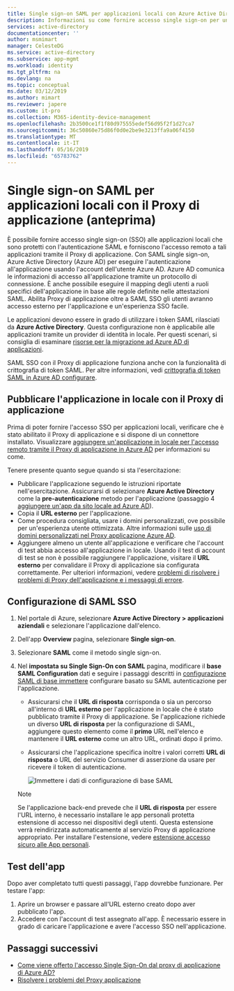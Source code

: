 ```yaml
---
title: Single sign-on SAML per applicazioni locali con Azure Active Directory Application Proxy (anteprima) | Microsoft Docs
description: Informazioni su come fornire accesso single sign-on per un'istanza locale applicazioni pubblicate tramite il Proxy di applicazione che sono protetti con l'autenticazione SAML.
services: active-directory
documentationcenter: ''
author: msmimart
manager: CelesteDG
ms.service: active-directory
ms.subservice: app-mgmt
ms.workload: identity
ms.tgt_pltfrm: na
ms.devlang: na
ms.topic: conceptual
ms.date: 03/12/2019
ms.author: mimart
ms.reviewer: japere
ms.custom: it-pro
ms.collection: M365-identity-device-management
ms.openlocfilehash: 2b3500ce1f1f80d975555edef56d95f2f1d27ca7
ms.sourcegitcommit: 36c50860e75d86f0d0e2be9e3213ffa9a06f4150
ms.translationtype: MT
ms.contentlocale: it-IT
ms.lasthandoff: 05/16/2019
ms.locfileid: "65783762"
---
```

# <a name="saml-single-sign-on-for-on-premises-applications-with-application-proxy-preview"></a>Single sign-on SAML per applicazioni locali con il Proxy di applicazione (anteprima)

È possibile fornire accesso single sign-on (SSO) alle applicazioni locali che sono protetti con l'autenticazione SAML e forniscono l'accesso remoto a tali applicazioni tramite il Proxy di applicazione. Con SAML single sign-on, Azure Active Directory (Azure AD) per eseguire l'autenticazione all'applicazione usando l'account dell'utente Azure AD. Azure AD comunica le informazioni di accesso all'applicazione tramite un protocollo di connessione. È anche possibile eseguire il mapping degli utenti a ruoli specifici dell'applicazione in base alle regole definite nelle attestazioni SAML. Abilita Proxy di applicazione oltre a SAML SSO gli utenti avranno accesso esterno per l'applicazione e un'esperienza SSO facile.

Le applicazioni devono essere in grado di utilizzare i token SAML rilasciati da **Azure Active Directory**. Questa configurazione non è applicabile alle applicazioni tramite un provider di identità in locale. Per questi scenari, si consiglia di esaminare [risorse per la migrazione ad Azure AD di applicazioni](migration-resources.md).

SAML SSO con il Proxy di applicazione funziona anche con la funzionalità di crittografia di token SAML. Per altre informazioni, vedi [crittografia di token SAML in Azure AD configurare](howto-saml-token-encryption.md).

## <a name="publish-the-on-premises-application-with-application-proxy"></a>Pubblicare l'applicazione in locale con il Proxy di applicazione

Prima di poter fornire l'accesso SSO per applicazioni locali, verificare che è stato abilitato il Proxy di applicazione e si dispone di un connettore installato. Visualizzare [aggiungere un'applicazione in locale per l'accesso remoto tramite il Proxy di applicazione in Azure AD](application-proxy-add-on-premises-application.md) per informazioni su come.

Tenere presente quanto segue quando si sta l'esercitazione:

* Pubblicare l'applicazione seguendo le istruzioni riportate nell'esercitazione. Assicurarsi di selezionare **Azure Active Directory** come la **pre-autenticazione** metodo per l'applicazione (passaggio 4 [aggiungere un'app da sito locale ad Azure AD](application-proxy-add-on-premises-application.md#add-an-on-premises-app-to-azure-ad
)).
* Copia il **URL esterno** per l'applicazione.
* Come procedura consigliata, usare i domini personalizzati, ove possibile per un'esperienza utente ottimizzata. Altre informazioni sulle [uso di domini personalizzati nel Proxy applicazione Azure AD](application-proxy-configure-custom-domain.md).
* Aggiungere almeno un utente all'applicazione e verificare che l'account di test abbia accesso all'applicazione in locale. Usando il test di account di test se non è possibile raggiungere l'applicazione, visitare il **URL esterno** per convalidare il Proxy di applicazione sia configurata correttamente. Per ulteriori informazioni, vedere [problemi di risolvere i problemi di Proxy dell'applicazione e i messaggi di errore](application-proxy-troubleshoot.md).

## <a name="set-up-saml-sso"></a>Configurazione di SAML SSO

1. Nel portale di Azure, selezionare **Azure Active Directory > applicazioni aziendali** e selezionare l'applicazione dall'elenco.
1. Dell'app **Overview** pagina, selezionare **Single sign-on**.
1. Selezionare **SAML** come il metodo single sign-on.
1. Nel **impostata su Single Sign-On con SAML** pagina, modificare il **base SAML Configuration** dati e seguire i passaggi descritti in [configurazione SAML di base immettere](configure-single-sign-on-non-gallery-applications.md#saml-based-single-sign-on) configurare basato su SAML autenticazione per l'applicazione.

   * Assicurarsi che il **URL di risposta** corrisponda o sia un percorso all'interno di **URL esterno** per l'applicazione in locale che è stato pubblicato tramite il Proxy di applicazione. Se l'applicazione richiede un diverso **URL di risposta** per la configurazione di SAML, aggiungere questo elemento come il **primo** URL nell'elenco e mantenere il **URL esterno** come un altro URL, ordinati dopo il primo.
   * Assicurarsi che l'applicazione specifica inoltre i valori corretti **URL di risposta** o URL del servizio Consumer di asserzione da usare per ricevere il token di autenticazione.

     ![Immettere i dati di configurazione di base SAML](./media/application-proxy-configure-single-sign-on-on-premises-apps/basic-saml-configuration.png)

    > [!NOTE]
    > Se l'applicazione back-end prevede che il **URL di risposta** per essere l'URL interno, è necessario installare le app personali protetta estensione di accesso nei dispositivi degli utenti. Questa estensione verrà reindirizzata automaticamente al servizio Proxy di applicazione appropriato. Per installare l'estensione, vedere [estensione accesso sicuro alle App personali](../user-help/my-apps-portal-end-user-access.md#download-and-install-the-my-apps-secure-sign-in-extension).

## <a name="test-your-app"></a>Test dell'app

Dopo aver completato tutti questi passaggi, l'app dovrebbe funzionare. Per testare l'app:

1. Aprire un browser e passare all'URL esterno creato dopo aver pubblicato l'app. 
1. Accedere con l'account di test assegnato all'app. È necessario essere in grado di caricare l'applicazione e avere l'accesso SSO nell'applicazione.

## <a name="next-steps"></a>Passaggi successivi

- [Come viene offerto l'accesso Single Sign-On dal proxy di applicazione di Azure AD?](application-proxy-single-sign-on.md)
- [Risolvere i problemi del Proxy applicazione](application-proxy-troubleshoot.md)
